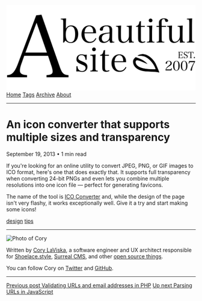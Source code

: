 <a href="../../index.html" class="header-link"><img src="../../images/logos/wordmark.svg" alt="A Beautiful Site" class="wordmark" /></a> <a href="../../index.html" class="nav-item">Home</a> <a href="../../tags/index.html" class="nav-item">Tags</a> <a href="../index.html" class="nav-item">Archive</a> <a href="../../about/index.html" class="nav-item">About</a>

---

# An icon converter that supports multiple sizes and transparency

September 19, 2013 • 1 min read

If you're looking for an online utility to convert JPEG, PNG, or GIF images to ICO format, here's one that does exactly that. It supports full transparency when converting 24-bit PNGs and even lets you combine multiple resolutions into one icon file — perfect for generating favicons.

The name of the tool is [ICO Converter](http://www.icoconverter.com/) and, while the design of the page isn't very flashy, it works exceptionally well. Give it a try and start making some icons!

<a href="../../tags/design/index.html" class="post-tag">design</a> <a href="../../tags/tips/index.html" class="post-tag">tips</a>

---

<img src="http://0.gravatar.com/avatar/bf1b3b95fd5b096a3592247c29667b33?s=512" alt="Photo of Cory" class="avatar avatar-small" />

Written by [Cory LaViska](../../index-4.html), a software engineer and UX architect responsible for [Shoelace.style](https://shoelace.style/), [Surreal CMS](https://www.surrealcms.com/), and other [open source things](https://github.com/claviska).

You can follow Cory on [Twitter](https://twitter.com/claviska) and [GitHub](https://github.com/claviska).

---

<a href="../validating-urls-and-email-addresses-in-php/index.html" class="post-nav-previous"><span class="small">Previous post</span> Validating URLs and email addresses in PHP</a> <a href="../parsing-urls-in-javascript/index.html" class="post-nav-next"><span class="small">Up next</span> Parsing URLs in JavaScript</a>
